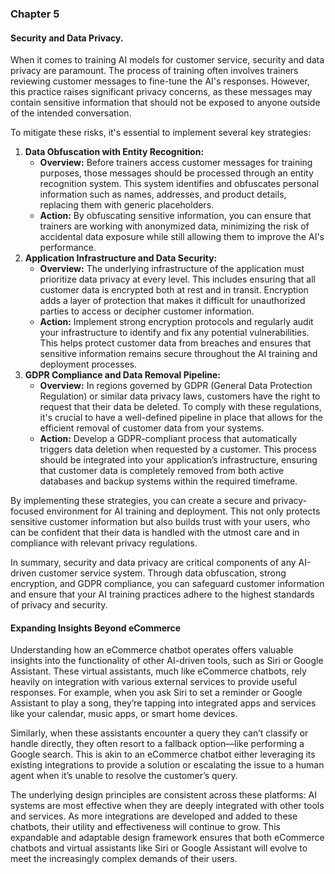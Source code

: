 ### Chapter 5

#### Security and Data Privacy.

When it comes to training AI models for customer service, security and data privacy are paramount. The process of training often involves trainers reviewing customer messages to fine-tune the AI's responses. However, this practice raises significant privacy concerns, as these messages may contain sensitive information that should not be exposed to anyone outside of the intended conversation.

To mitigate these risks, it's essential to implement several key strategies:

1. **Data Obfuscation with Entity Recognition:**  
   * **Overview:** Before trainers access customer messages for training purposes, those messages should be processed through an entity recognition system. This system identifies and obfuscates personal information such as names, addresses, and product details, replacing them with generic placeholders.  
   * **Action:** By obfuscating sensitive information, you can ensure that trainers are working with anonymized data, minimizing the risk of accidental data exposure while still allowing them to improve the AI's performance.  
2. **Application Infrastructure and Data Security:**  
   * **Overview:** The underlying infrastructure of the application must prioritize data privacy at every level. This includes ensuring that all customer data is encrypted both at rest and in transit. Encryption adds a layer of protection that makes it difficult for unauthorized parties to access or decipher customer information.  
   * **Action:** Implement strong encryption protocols and regularly audit your infrastructure to identify and fix any potential vulnerabilities. This helps protect customer data from breaches and ensures that sensitive information remains secure throughout the AI training and deployment processes.  
3. **GDPR Compliance and Data Removal Pipeline:**  
   * **Overview:** In regions governed by GDPR (General Data Protection Regulation) or similar data privacy laws, customers have the right to request that their data be deleted. To comply with these regulations, it's crucial to have a well-defined pipeline in place that allows for the efficient removal of customer data from your systems.  
   * **Action:** Develop a GDPR-compliant process that automatically triggers data deletion when requested by a customer. This process should be integrated into your application’s infrastructure, ensuring that customer data is completely removed from both active databases and backup systems within the required timeframe.

By implementing these strategies, you can create a secure and privacy-focused environment for AI training and deployment. This not only protects sensitive customer information but also builds trust with your users, who can be confident that their data is handled with the utmost care and in compliance with relevant privacy regulations.

In summary, security and data privacy are critical components of any AI-driven customer service system. Through data obfuscation, strong encryption, and GDPR compliance, you can safeguard customer information and ensure that your AI training practices adhere to the highest standards of privacy and security.

#### Expanding Insights Beyond eCommerce

Understanding how an eCommerce chatbot operates offers valuable insights into the functionality of other AI-driven tools, such as Siri or Google Assistant. These virtual assistants, much like eCommerce chatbots, rely heavily on integration with various external services to provide useful responses. For example, when you ask Siri to set a reminder or Google Assistant to play a song, they’re tapping into integrated apps and services like your calendar, music apps, or smart home devices.

Similarly, when these assistants encounter a query they can’t classify or handle directly, they often resort to a fallback option—like performing a Google search. This is akin to an eCommerce chatbot either leveraging its existing integrations to provide a solution or escalating the issue to a human agent when it’s unable to resolve the customer’s query.

The underlying design principles are consistent across these platforms: AI systems are most effective when they are deeply integrated with other tools and services. As more integrations are developed and added to these chatbots, their utility and effectiveness will continue to grow. This expandable and adaptable design framework ensures that both eCommerce chatbots and virtual assistants like Siri or Google Assistant will evolve to meet the increasingly complex demands of their users.